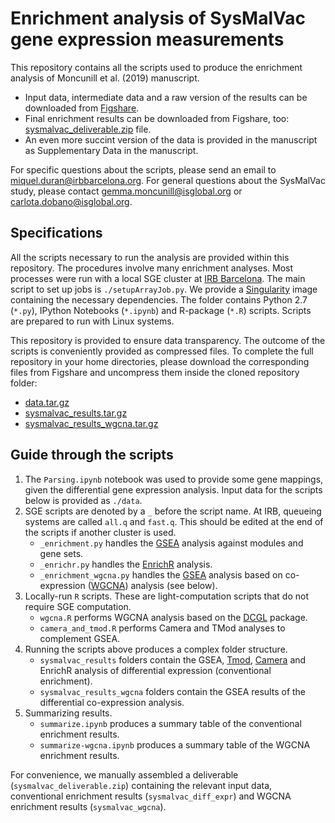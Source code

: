 # Enrichment analysis of SysMalVac gene expression measurements

This repository contains all the scripts used to produce the enrichment analysis of Moncunill et al. (2019) manuscript.

* Input data, intermediate data and a raw version of the results can be downloaded from [Figshare](https://figshare.com/account/home#/projects/63467).
* Final enrichment results can be downloaded from Figshare, too: [sysmalvac_deliverable.zip](https://figshare.com/s/cd96f43063f2ab2c3e5d) file.
* An even more succint version of the data is provided in the manuscript as Supplementary Data in the manuscript.

For specific questions about the scripts, please send an email to <miquel.duran@irbbarcelona.org>.
For general questions about the SysMalVac study, please contact <gemma.moncunill@isglobal.org> or <carlota.dobano@isglobal.org>.

## Specifications

All the scripts necessary to run the analysis are provided within this repository. The procedures involve many enrichment analyses. Most processes were run with a local SGE cluster at [IRB Barcelona](http://irbbarcelona.org). The main script to set up jobs is `./setupArrayJob.py`. We provide a [Singularity](https://www.sylabs.io/docs/) image containing the necessary dependencies. The folder contains Python 2.7 (`*.py`), IPython Notebooks (`*.ipynb`) and R-package (`*.R`) scripts. Scripts are prepared to run with Linux systems.

This repository is provided to ensure data transparency. The outcome of the scripts is conveniently provided as compressed files. To complete the full repository in your home directories, please download the corresponding files from Figshare and uncompress them inside the cloned repository folder:
* [data.tar.gz](https://figshare.com/s/d5809751a105ad46896e)
* [sysmalvac_results.tar.gz](https://figshare.com/s/21430e5871268fcde722)
* [sysmalvac_results_wgcna.tar.gz](https://figshare.com/s/41853d093275ba2391bf)

## Guide through the scripts

1. The `Parsing.ipynb` notebook was used to provide some gene mappings, given the differential gene expression analysis. Input data for the scripts below is provided as `./data`.
2. SGE scripts are denoted by a `_` before the script name. At IRB, queueing systems are called `all.q` and `fast.q`. This should be edited at the end of the scripts if another cluster is used.
   * `_enrichment.py` handles the [GSEA](http://software.broadinstitute.org/gsea/index.jsp) analysis against modules and gene sets.
   * `_enrichr.py` handles the [EnrichR](https://amp.pharm.mssm.edu/Enrichr/) analysis.
   * `_enrichment_wgcna.py` handles the [GSEA](http://software.broadinstitute.org/gsea/index.jsp) analysis based on co-expression ([WGCNA](https://horvath.genetics.ucla.edu/html/CoexpressionNetwork/Rpackages/WGCNA/Tutorials/)) analysis (see below).
3. Locally-run `R` scripts. These are light-computation scripts that do not require SGE computation.
   * `wgcna.R` performs WGCNA analysis based on the [DCGL](https://cran.r-project.org/web/packages/DCGL/index.html) package.
   * `camera_and_tmod.R` performs Camera and TMod analyses to complement GSEA.
4. Running the scripts above produces a complex folder structure.
   * `sysmalvac_results` folders contain the GSEA, [Tmod](https://cran.r-project.org/web/packages/tmod/index.html), [Camera](http://bioconductor.org/packages/release/bioc/html/CAMERA.html) and EnrichR analysis of differential expression (conventional enrichment).
   * `sysmalvac_results_wgcna` folders contain the GSEA results of the differential co-expression analysis.
5. Summarizing results.
   * `summarize.ipynb` produces a summary table of the conventional enrichment results.
   * `summarize-wgcna.ipynb` produces a summary table of the WGCNA enrichment results.

For convenience, we manually assembled a deliverable (`sysmalvac_deliverable.zip`) containing the relevant input data, conventional enrichment results (`sysmalvac_diff_expr`) and WGCNA enrichment results (`sysmalvac_wgcna`).
